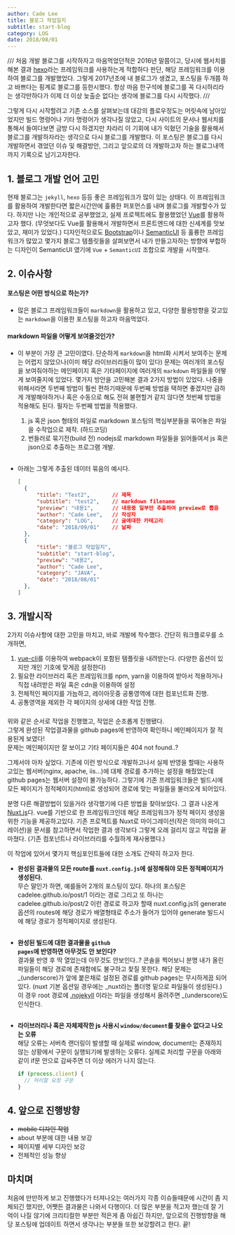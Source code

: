```yaml
---
author: Cade Lee
title: 블로그 작업일지
subtitle: start-blog
category: LOG
date: 2018/08/01
---
```


///
처음 개발 블로그를 시작하자고 마음먹었던적은 2016년 말쯤이고, 당시에 웹서치를 해본 결과 [hexo][hexo]라는 프레임워크를 사용하는게 적합하다 판단, 해당 프레임워크를 이용하여 블로그를 개발했었다. 그렇게 2017년초에 내 블로그가 생겼고, 포스팅을 두개쯤 하고 바쁘다는 핑계로 블로그를 등한시했다.
항상 마음 한구석에 블로그를 꼭 다시하리라는 생각만하다가 이제 더 이상 늦출순 없다는 생각에 블로그를 다시 시작했다.
///

그렇게 다시 시작할려고 기존 소스를 살펴보는데 대강의 플로우정도는 머릿속에 남아있었지만 빌드 명령어나 기타 명령어가 생각나질 않았고, 다시 사이트의 문서나 웹서치를 통해서 들여다보면 금방 다시 하겠지만 차라리 이 기회에 내가 익혔던 기술을 활용해서 블로그를 개발하자라는 생각으로 다시 블로그를 개발했다. 이 포스팅은 블로그를 다시 개발하면서 겪었던 이슈 및 해결방안, 그리고 앞으로의 더 개발하고자 하는 블로그내역까지 기록으로 남기고자한다.

## 1. 블로그 개발 언어 고민
현재 블로그는 <code class="word">jekyll</code>, <code class="word">hexo</code> 등등 좋은 프레임워크가 많이 있는 상태다. 이 프레임워크를 활용하여 개발한다면 짧은시간안에 훌륭한 퍼포먼스를 내며 블로그를 개발할수가 있다. 하지만 나는 개인적으로 공부했었고, 실제 프로젝트에도 활용했었던 [Vue][Vue]를 활용하고자 했다. (무엇보다도 Vue를 활용해서 개발하면서 프론트엔드에 대한 신세계를 맛보았고, 재미가 있었다.)
디자인적으로도 [Bootstrap][bs]이나 [SemanticUI][si] 등 훌륭한 프레임워크가 많았고 몇가지 블로그 템플릿들을 살펴보면서 내가 만들고자하는 방향에 부합하는 디자인이 SemanticUI 였기에 <code class="word">Vue</code> + <code class="word">SemanticUI</code> 조합으로 개발을 시작했다.

## 2. 이슈사항
#### 포스팅은 어떤 방식으로 하는가?
* 많은 블로그 프레임워크들이 <code class="word">markdown</code>을 활용하고 있고, 다양한 활용방향을 갖고있는 <code class="word">markdown</code>을 이용한 포스팅을 하고자 마음먹었다.
#### markdown 파일을 어떻게 보여줄것인가?
* 이 부분이 가장 큰 고민이였다. 단순하게 <code class="word">markdown</code>을 html화 시켜서 보여주는 문제는 어렵지 않았으나(이미 해당 라이브러리들이 많이 있다) 문제는 여러개의 포스팅을 보여줘야하는 메인페이지 혹은 기타페이지에 여러개의 <code class="word">markdown</code> 파일들을 어떻게 보여줄지에 있었다.
몇가지 방안을 고민해본 결과 2가지 방법이 있었다. 나중을 위해서라면 두번째 방법이 훨씬 편하기때문에 두번째 방법을 택하면 좋겠지만 급하게 개발해야하거나 혹은 수동으로 해도 전혀 불편할거 같지 않다면 첫번째 방법을 적용해도 된다. 필자는 두번째 방법을 적용했다.

    1. js 혹은 json 형태의 파일로 markdown 포스팅의 핵심부분들을 묶어놓은 파일을 수작업으로 제작. (하드코딩)
    2. 번들러로 묶기전(build 전) nodejs로 markdown 파일들을 읽어들여서 js 혹은 json으로 추출하는 프로그램 개발.
##
+ 아래는 그렇게 추출된 데이터 묶음의 예시다.

  ```json
  [
    {
        "title": "Test2",       // 제목
        "subtitle": "test2",    // markdown filename
        "preview": "내용1",      // 내용중 일부만 추출하여 preview로 뽑음
        "author": "Cade Lee",   // 작성자
        "category": "LOG",      // 글에대한 카테고리
        "date": "2018/09/01"    // 날짜
    },
    {
        "title": "블로그 작업일지",
        "subtitle": "start-blog",
        "preview": "내용2",
        "author": "Cade Lee",
        "category": "JAVA",
        "date": "2018/08/01"
    },
  ]
  ```
## 3. 개발시작
2가지 이슈사항에 대한 고민을 마치고, 바로 개발에 착수했다. 간단히 워크플로우를 소개하면,
1. [vue-cli][vc]를 이용하여 webpack이 포함된 템플릿을 내려받는다. (다양한 옵션이 있지만 개인 기호에 맞게끔 설정한다)
2. 필요한 라이브러리 혹은 프레임워크를 npm, yarn을 이용하여 받아서 적용하거나 직접 내려받은 파일 혹은 cdn을 이용하여 설정
3. 전체적인 페이지를 가늠하고, 레이아웃중 공통영역에 대한 컴포넌트화 진행.
4. 공통영역을 제외한 각 페이지의 상세에 대한 작업 진행.
###
위와 같은 순서로 작업을 진행했고, 작업은 순조롭게 진행됐다.  
그렇게 완성된 작업결과물을 github pages에 반영하여 확인하니 메인페이지가 잘 적용된게 보였다!  
문제는 메인페이지만 잘 보이고 기타 페이지들은 404 not found..?  

그제서야 아차 싶었다. 기존에 이런 방식으로 개발하고나서 실제 반영을 할때는 사용하고있는 웹서버(nginx, apache, iis...)에 대체 경로를 추가하는 설정을 해줬었는데 github pages는 웹서버 설정이 불가능하다. 그렇기에 기존 프레임워크들은 빌드시에 모든 페이지가 정적페이지(html)로 생성되어 경로에 맞는 파일들을 불러오게 되어있다.

분명 다른 해결방법이 있을거라 생각했기에 다른 방법을 찾아보았다. 그 결과 나온게 [Nuxt.js][nuxt]다. vue를 기반으로 한 프레임워크인데 해당 프레임워크가 정적 페이지 생성을 위한 기능을 제공하고있다. 기존 프로젝트를 Nuxt로 마이그레이션(작은 의미의 마이그레이션)을 문서를 참고하면서 작업한 결과 생각보다 그렇게 오래 걸리지 않고 작업을 끝마쳤다. (기존 컴포넌트나 라이브러리를 수월하게 재사용했다.)

이 작업에 있어서 몇가지 핵심포인트들에 대한 소개도 간략히 하고자 한다.
- <strong>완성된 결과물의 모든 route를 <code class="word">nuxt.config.js</code>에 설정해줘야 모든 정적페이지가 생성된다.</strong>  
무슨 말인가 하면, 예를들어 2개의 포스팅이 있다. 하나의 포스팅은 cadelee.github.io/post/1 이라는 경로 그리고 또 하나는 cadelee.github.io/post/2 이런 경로로 하고자 할때 nuxt.config.js의 generate 옵션의 routes에 해당 경로가 배열형태로 주소가 들어가 있어야 generate 빌드시에 해당 경로가 정적페이지로 생성된다.  
##
- <strong>완성된 빌드에 대한 결과물을 <code class="word">github pages</code>에 반영하면 아무것도 안 보인다?</strong>  
결과물 반영 후 딱 열었는데 아무것도 안보인다..? 콘솔을 찍어보니 분명 내가 올린 파일들이 해당 경로에 존재함에도 불구하고 찾질 못한다. 해당 문제는 _(underscore)가 앞에 붙은채로 설정된 경로를 github pages는 무시하게끔 되어있다. (nuxt 기본 옵션일 경우에는 _nuxt라는 폴더명 밑으로 파일들이 생성된다.) 이 경우 root 경로에 [.nojekyll][nj] 이라는 파일을 생성해서 올려주면 _(underscore)도 인식한다.
##
- <strong>라이브러리나 혹은 자체제작한 js 사용시 <code class="word">window/document</code>를 찾을수 없다고 나오는 오류</strong>  
해당 오류는 서버측 랜더링이 발생할 때 실제로 window, document는 존재하지 않는 상황에서 구문이 실행되기에 발생하는 오류다. 실제로 처리할 구문을 아래와 같이 if문 안으로 감싸주면 더 이상 에러가 나지 않는다.  

  ```javascript
  if (process.client) {
    // 처리할 요청 구문
  }
  ```

## 4. 앞으로 진행방향
- ~~mobile 디자인 작업~~
- about 부분에 대한 내용 보강
- 페이지별 세부 디자인 보강
- 전체적인 성능 향상

## 마치며
처음에 만만하게 보고 진행했다가 터져나오는 여러가지 각종 이슈들때문에 시간이 좀 지체되긴 했지만, 어쨋든 결과물은 나와서 다행이다.
더 많은 부분을 적고자 했는데 잘 기억이 나질 않기에 크리티컬한 부분만 적은게 좀 아쉽긴 하지만, 앞으로의 진행방향을 해당 포스팅에 업데이트 하면서 생각나는 부분들 또한 보강할려고 한다. 끝!

[hexo]: https://hexo.io
[Vue]: https://vuejs.org
[bs]: https://getbootstrap.com/
[si]: https://semantic-ui.com/
[vc]: https://cli.vuejs.org/
[nuxt]: https://nuxtjs.org/guide
[nj]: https://github.com/zeit/next.js/wiki/Deploying-a-Next.js-app-into-GitHub-Pages

